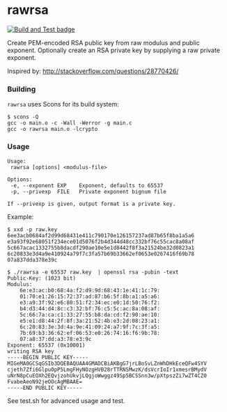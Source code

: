 # rawrsa
[![Build and Test badge](https://github.com/JonathonReinhart/rawrsa/actions/workflows/build-test.yml/badge.svg)](https://github.com/JonathonReinhart/rawrsa/actions/workflows/build-test.yml)

Create PEM-encoded RSA public key from raw modulus and public exponent.
Optionally create an RSA private key by supplying a raw private exponent.

Inspired by: http://stackoverflow.com/questions/28770426/

### Building

`rawrsa` uses Scons for its build system:

```
$ scons -Q
gcc -o main.o -c -Wall -Werror -g main.c
gcc -o rawrsa main.o -lcrypto
```

### Usage
```
Usage:
 rawrsa [options] <modulus-file>

Options:
 -e, --exponent EXP    Exponent, defaults to 65537
 -p, --privexp  FILE   Private exponent bignum file

If --privexp is given, output format is a private key.
```

Example:
```
$ xxd -p raw.key
6ee3acb0684af2d99d68431e411c790170e126157237ad87b65f8ba1a5a6
e3a93f92e68051f234ece01d5076f2b4d344d48cc332bf76c55cac8a08af
5c667acac1332755b8dacdf290ae10e5e1d8442f8f3a21524be32d0823a1
6c20833e3d4a9e410924a79f7c3fa57b69b33662ef0653e0267416f69b78
07a837dda378e39c

$ ./rawrsa -e 65537 raw.key  | openssl rsa -pubin -text
Public-Key: (1023 bit)
Modulus:
    6e:e3:ac:b0:68:4a:f2:d9:9d:68:43:1e:41:1c:79:
    01:70:e1:26:15:72:37:ad:87:b6:5f:8b:a1:a5:a6:
    e3:a9:3f:92:e6:80:51:f2:34:ec:e0:1d:50:76:f2:
    b4:d3:44:d4:8c:c3:32:bf:76:c5:5c:ac:8a:08:af:
    5c:66:7a:ca:c1:33:27:55:b8:da:cd:f2:90:ae:10:
    e5:e1:d8:44:2f:8f:3a:21:52:4b:e3:2d:08:23:a1:
    6c:20:83:3e:3d:4a:9e:41:09:24:a7:9f:7c:3f:a5:
    7b:69:b3:36:62:ef:06:53:e0:26:74:16:f6:9b:78:
    07:a8:37:dd:a3:78:e3:9c
Exponent: 65537 (0x10001)
writing RSA key
-----BEGIN PUBLIC KEY-----
MIGeMA0GCSqGSIb3DQEBAQUAA4GMADCBiAKBgG7jrLBoSvLZnWhDHkEceQFw4SYV
cjeth7Zfi6GlpuOpP5LmgFHyNOzgHVB28rTTRNSMwzK/dsVcrIoIr1xmesrBMydV
uNrN8pCuEOXh2EQvjzohUkvjLQgjoWwggz49Sp5BCSSnn3w/pXtpszZi7wZT4CZ0
FvabeAeoN92jeOOcAgMBAAE=
-----END PUBLIC KEY-----
```

See test.sh for advanced usage and test.
